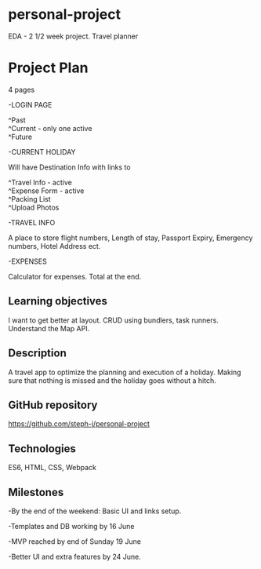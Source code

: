 # personal-project
EDA - 2 1/2 week project. Travel planner

# Project Plan

4 pages

-LOGIN PAGE

^Past <br>
^Current - only one active<br>
^Future

-CURRENT HOLIDAY

Will have Destination Info with links to

^Travel Info - active<br>
^Expense Form - active<br>
^Packing List<br>
^Upload Photos

-TRAVEL INFO

A place to store flight numbers, Length of stay, Passport Expiry, Emergency numbers, Hotel Address ect.

-EXPENSES

Calculator for expenses. Total at the end.


## Learning objectives

I want to get better at layout. CRUD using bundlers, task runners. Understand the Map API.


## Description

A travel app to optimize the planning and execution of a holiday. Making sure that nothing is missed and the holiday goes without a hitch.  


## GitHub repository

https://github.com/steph-j/personal-project

## Technologies

ES6, HTML, CSS, Webpack


## Milestones

-By the end of the weekend: Basic UI and links setup.

-Templates and DB working by 16 June

-MVP reached by end of Sunday 19 June

-Better UI and extra features by 24 June.
